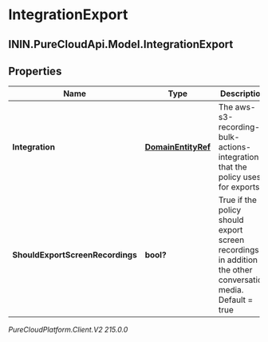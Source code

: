 # IntegrationExport

## ININ.PureCloudApi.Model.IntegrationExport

## Properties

|Name | Type | Description | Notes|
|------------ | ------------- | ------------- | -------------|
| **Integration** | [**DomainEntityRef**](DomainEntityRef) | The aws-s3-recording-bulk-actions-integration that the policy uses for exports. | |
| **ShouldExportScreenRecordings** | **bool?** | True if the policy should export screen recordings in addition to the other conversation media. Default &#x3D; true | [optional] |



_PureCloudPlatform.Client.V2 215.0.0_
